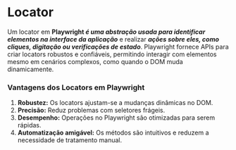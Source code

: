 # Locator

Um locator em **Playwright *é uma abstração usada para identificar elementos na interface da aplicação*** e realizar ***ações sobre eles, como cliques, digitação ou verificações de estado***. Playwright fornece APIs para criar locators robustos e confiáveis, permitindo interagir com elementos mesmo em cenários complexos, como quando o DOM muda dinamicamente.

### Vantagens dos Locators em Playwright

1. **Robustez:** Os locators ajustam-se a mudanças dinâmicas no DOM.
2. **Precisão:** Reduz problemas com seletores frágeis.
3. **Desempenho:** Operações no Playwright são otimizadas para serem rápidas.
4. **Automatização amigável:** Os métodos são intuitivos e reduzem a necessidade de tratamento manual.
